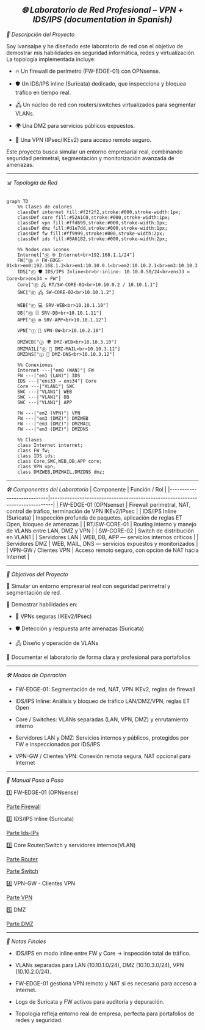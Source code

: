 <div align="center">
<i></b><h2>  🌐 Laboratorio de Red Profesional – VPN + IDS/IPS (documentation in Spanish)</i></b></h2> 
</div>

<i></b>📖 Descripción del Proyecto</i></b>

Soy ivansalpe y he diseñado este laboratorio de red con el objetivo de demostrar mis habilidades en seguridad informática, redes y virtualización. La topología implementada incluye:

- 🔥 Un firewall de perímetro (FW-EDGE-01) con OPNsense.

- 🛡️ Un IDS/IPS inline (Suricata) dedicado, que inspecciona y bloquea tráfico en tiempo real.

- 🖧 Un núcleo de red con routers/switches virtualizados para segmentar VLANs.

- 🌍 Una DMZ para servicios públicos expuestos.

- 🔑 Una VPN (IPsec/IKEv2) para acceso remoto seguro.

Este proyecto busca simular un entorno empresarial real, combinando seguridad perimetral, segmentación y monitorización avanzada de amenazas.

---

<i></b>📊 Topología de Red</i></b>
```mermaid

graph TD
    %% Clases de colores
    classDef internet fill:#f2f2f2,stroke:#000,stroke-width:1px;
    classDef core fill:#52A1C0,stroke:#000,stroke-width:1px;
    classDef vpn fill:#ffd699,stroke:#000,stroke-width:1px;
    classDef dmz fill:#d1e7dd,stroke:#000,stroke-width:1px;
    classDef fw fill:#ff9999,stroke:#000,stroke-width:2px;
    classDef ids fill:#8A6182,stroke:#000,stroke-width:2px;

    %% Nodos con iconos
    Internet["Ⓐ 🌐 Internet<br>192.168.1.1/24"]
    FW["Ⓑ 🔥 FW-EDGE-01<br>em0:192.168.1.2<br>em1:10.10.0.1<br>em2:10.10.2.1<br>em3:10.10.3.1"]
    IDS["Ⓒ 🛡️ IDS/IPS Inline<br>br-inline: 10.10.0.50/24<br>ens33 ↔ Core<br>ens34 ↔ FW"]
    Core["Ⓓ 🖧 RT/SW-CORE-01<br>10.10.0.2 / 10.10.1.1"]
    SWC["Ⓔ 🖧 SW-CORE-02<br>10.10.1.2"]

    WEB["Ⓕ 💻 SRV-WEB<br>10.10.1.10"]
    DB["Ⓖ 🗄️ SRV-DB<br>10.10.1.11"]
    APP["Ⓗ ⚙️ SRV-APP<br>10.10.1.12"]

    VPN["Ⓘ 🔑 VPN-GW<br>10.10.2.10"]

    DMZWEB["Ⓙ 🌍 DMZ-WEB<br>10.10.3.10"]
    DMZMAIL["Ⓚ 📧 DMZ-MAIL<br>10.10.3.11"]
    DMZDNS["Ⓛ 📡 DMZ-DNS<br>10.10.3.12"]

    %% Conexiones
    Internet ---|"em0 (WAN)"| FW
    FW ---|"em1 (LAN)"| IDS
    IDS ---|"ens33 → ens34"| Core
    Core ---|"VLAN1"| SWC
    SWC ---|"VLAN1"| WEB
    SWC ---|"VLAN1"| DB
    SWC ---|"VLAN1"| APP

    FW ---|"em2 (VPN)"| VPN
    FW ---|"em3 (DMZ)"| DMZWEB
    FW ---|"em3 (DMZ)"| DMZMAIL
    FW ---|"em3 (DMZ)"| DMZDNS

    %% Clases
    class Internet internet;
    class FW fw;
    class IDS ids;
    class Core,SWC,WEB,DB,APP core;
    class VPN vpn;
    class DMZWEB,DMZMAIL,DMZDNS dmz;
```
---

<i></b>🛠️ Componentes del Laboratorio</i></b>
| Componente                | Función / Rol                                                                 |
|----------------------------|-------------------------------------------------------------------------------|
| FW-EDGE-01 (OPNsense)      | Firewall perimetral, NAT, control de tráfico, terminación de VPN IKEv2/IPsec |
| IDS/IPS Inline (Suricata)  | Inspección profunda de paquetes, aplicación de reglas ET Open, bloqueo de amenazas |
| RT/SW-CORE-01              | Routing interno y manejo de VLANs entre LAN, DMZ y VPN                       |
| SW-CORE-02                 | Switch de distribución en VLAN1                                              |
| Servidores LAN             | WEB, DB, APP — servicios internos críticos                                   |
| Servidores DMZ             | WEB, MAIL, DNS — servicios expuestos y monitorizados                         |
| VPN-GW / Clientes VPN      | Acceso remoto seguro, con opción de NAT hacia Internet                       |

---

<i></b>🎯 Objetivos del Proyecto</i></b>

🔹 Simular un entorno empresarial real con seguridad perimetral y segmentación de red.

🔹 Demostrar habilidades en:

- 🔐 VPNs seguras (IKEv2/IPsec)

- 🛡️ Detección y respuesta ante amenazas (Suricata)

- 🖧 Diseño y operación de VLANs

🔹 Documentar el laboratorio de forma clara y profesional para portafolios

---

<i></b>🛠️ Modos de Operación</i></b>

- FW-EDGE-01: Segmentación de red, NAT, VPN IKEv2, reglas de firewall

- IDS/IPS Inline: Análisis y bloqueo de tráfico LAN/DMZ/VPN, reglas ET Open

- Core / Switches: VLANs separadas (LAN, VPN, DMZ) y enrutamiento interno

- Servidores LAN y DMZ: Servicios internos y públicos, protegidos por FW e inspeccionados por IDS/IPS

- VPN-GW / Clientes VPN: Conexión remota segura, NAT opcional para Internet

---

<i></b>📝 Manual Paso a Paso</i></b>

1️⃣ FW-EDGE-01 (OPNsense)

[Parte Firewall](docs/01_firewall.md)

2️⃣ IDS/IPS Inline (Suricata) 

[Parte Ids-IPs](docs/05_ids-ips.md)

3️⃣ Core Router/Switch y servidores internos(VLAN) <br>

[Parte Router](docs/02_router.md)

[Parte Switch](docs/03_switch.md)

4️⃣ VPN-GW - Clientes VPN<br>

[Parte VPN](docs/04_vpn.md)

5️⃣ DMZ  <br>

[Parte DMZ](docs/06_dmz.md)

---

<i></b>🧾 Notas Finales</i></b>

- IDS/IPS en modo inline entre FW y Core → inspección total de tráfico.

- VLANs separadas para LAN (10.10.1.0/24), DMZ (10.10.3.0/24), VPN (10.10.2.0/24).

- FW-EDGE-01 gestiona VPN remoto y NAT si es necesario para acceso a Internet.

- Logs de Suricata y FW activos para auditoría y depuración.

- Topología refleja entorno real de empresa, perfecta para portafolios de redes y seguridad.
